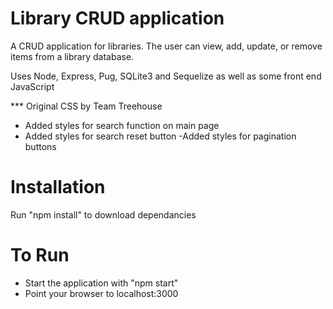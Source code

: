# Library CRUD application

A CRUD application for libraries.  The user can view, add, update, or remove items from a library database.

Uses Node, Express, Pug, SQLite3 and Sequelize as well as some front end JavaScript

*** Original CSS by Team Treehouse
 - Added styles for search function on main page
 - Added styles for search reset button
 -Added styles for pagination buttons

 # Installation
 Run "npm install" to download dependancies

 # To Run
  - Start the application with "npm start"
  - Point your browser to localhost:3000
